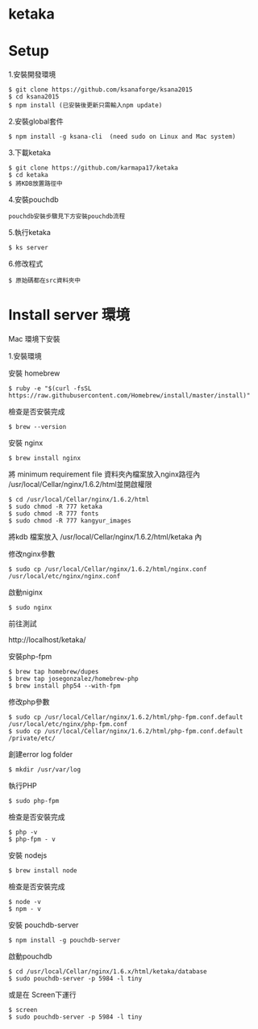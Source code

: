 # ketaka

# Setup

1.安裝開發環境

    $ git clone https://github.com/ksanaforge/ksana2015
    $ cd ksana2015
    $ npm install (已安裝後更新只需輸入npm update)


2.安裝global套件

    $ npm install -g ksana-cli  (need sudo on Linux and Mac system)


3.下載ketaka

    $ git clone https://github.com/karmapa17/ketaka
    $ cd ketaka
    $ 將KDB放置路徑中

4.安裝pouchdb
     
	pouchdb安裝步驟見下方安裝pouchdb流程
	
5.執行ketaka

    $ ks server


6.修改程式

    $ 原始碼都在src資料夾中

# Install server 環境

Mac 環境下安裝

1.安裝環境

安裝 homebrew  

    $ ruby -e "$(curl -fsSL https://raw.githubusercontent.com/Homebrew/install/master/install)"

檢查是否安裝完成

    $ brew --version

安裝 nginx 

    $ brew install nginx

將 minimum requirement file 資料夾內檔案放入nginx路徑內 /usr/local/Cellar/nginx/1.6.2/html並開啟權限

    $ cd /usr/local/Cellar/nginx/1.6.2/html
    $ sudo chmod -R 777 ketaka
    $ sudo chmod -R 777 fonts
    $ sudo chmod -R 777 kangyur_images

將kdb 檔案放入	/usr/local/Cellar/nginx/1.6.2/html/ketaka 內
	
修改nginx參數

    $ sudo cp /usr/local/Cellar/nginx/1.6.2/html/nginx.conf  /usr/local/etc/nginx/nginx.conf

啟動niginx

    $ sudo nginx
		
前往測試

http://localhost/ketaka/

安裝php-fpm

    $ brew tap homebrew/dupes
    $ brew tap josegonzalez/homebrew-php
    $ brew install php54 --with-fpm

修改php參數

    $ sudo cp /usr/local/Cellar/nginx/1.6.2/html/php-fpm.conf.default /usr/local/etc/nginx/php-fpm.conf  
    $ sudo cp /usr/local/Cellar/nginx/1.6.2/html/php-fpm.conf.default /private/etc/

創建error log folder

    $ mkdir /usr/var/log

執行PHP

    $ sudo php-fpm

檢查是否安裝完成

    $ php -v
    $ php-fpm - v

安裝 nodejs 

    $ brew install node

檢查是否安裝完成

    $ node -v
    $ npm - v
	
安裝 pouchdb-server   
 
    $ npm install -g pouchdb-server

啟動pouchdb

    $ cd /usr/local/Cellar/nginx/1.6.x/html/ketaka/database
    $ sudo pouchdb-server -p 5984 -l tiny

或是在 Screen下運行

    $ screen
    $ sudo pouchdb-server -p 5984 -l tiny
